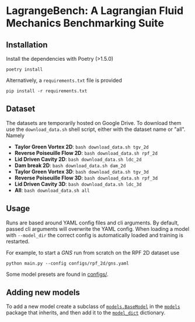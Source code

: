 # LagrangeBench: A Lagrangian Fluid Mechanics Benchmarking Suite

## Installation
Install the dependencies with Poetry (>1.5.0)
```
poetry install
```
Alternatively, a `requirements.txt` file is provided
```
pip install -r requirements.txt
```

## Dataset
The datasets are temporarily hosted on Google Drive. To download them use the `download_data.sh` shell script, either with the dataset name or "all". Namely
- __Taylor Green Vortex 2D__: `bash download_data.sh tgv_2d`
- __Reverse Poiseuille Flow 2D__: `bash download_data.sh rpf_2d`
- __Lid Driven Cavity 2D__: `bash download_data.sh ldc_2d`
- __Dam break 2D__: `bash download_data.sh dam_2d`
- __Taylor Green Vortex 3D__: `bash download_data.sh tgv_3d`
- __Reverse Poiseuille Flow 3D__: `bash download_data.sh rpf_3d`
- __Lid Driven Cavity 3D__: `bash download_data.sh ldc_3d`
- __All__: `bash download_data.sh all`

## Usage
Runs are based around YAML config files and cli arguments. By default, passed cli arguments will overwrite the YAML config.
When loading a model with `--model_dir` the correct config is automatically loaded and training is restarted.

For example, to start a _GNS_ run from scratch on the RPF 2D dataset use
```
python main.py --config configs/rpf_2d/gns.yaml
```

Some model presets are found in [configs/](/configs/).

## Adding new models
To add a new model create a subclass of [`models.BaseModel`](/lagrangebench/models/base.py) in the [`models`](/lagrangebench/models/) package that inherits, and then add it to the [`model_dict`](/lagrangebench/models/__init__.py#L12) dictionary.
